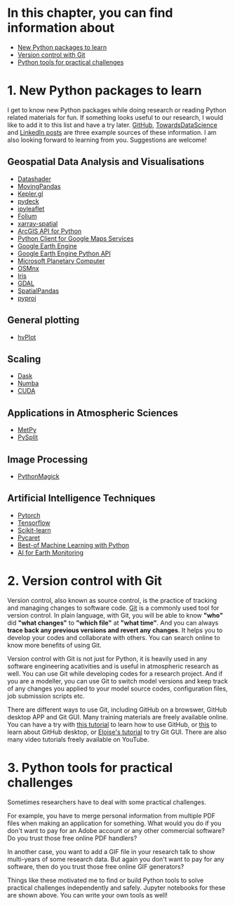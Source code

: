 ####
# In this chapter, you can find information about
- [New Python packages to learn](https://github.com/GongdaLu/Python-Tutorial-for-Atmospheric-Scientists/blob/main/Tutorial/5-Additional-Skills-and-Tools/#1-additional-python-packages-for-research)
- [Version control with Git](https://github.com/GongdaLu/Python-Tutorial-for-Atmospheric-Scientists/blob/main/Tutorial/5-Additional-Skills-and-Tools/#2-Version-control-with-Git)
- [Python tools for practical challenges](https://github.com/GongdaLu/Python-Tutorial-for-Atmospheric-Scientists/blob/main/Tutorial/5-Additional-Skills-and-Tools/#3-python-tools-for-practical-challenges)

# 1. New Python packages to learn
I get to know new Python packages while doing research or reading Python related materials for fun. If something looks useful to our research, I would like to add it to this list and have a try later. [GitHub](https://github.com/), [TowardsDataScience](https://towardsdatascience.com/) and [LinkedIn posts](https://www.linkedin.com/) are three example sources of these information. I am also looking forward to learning from you. Suggestions are welcome!

## Geospatial Data Analysis and Visualisations
- [Datashader](https://datashader.org/)
- [MovingPandas](https://anitagraser.github.io/movingpandas/)
- [Kepler.gl](https://kepler.gl/)
- [pydeck](https://deckgl.readthedocs.io/en/latest/)
- [ipyleaflet](https://ipyleaflet.readthedocs.io/en/latest/)
- [Folium](https://python-visualization.github.io/folium/)
- [xarray-spatial](https://xarray-spatial.org/)
- [ArcGIS API for Python](https://developers.arcgis.com/python/)
- [Python Client for Google Maps Services](https://github.com/googlemaps/google-maps-services-python)
- [Google Earth Engine](https://earthengine.google.com/)
- [Google Earth Engine Python API](https://developers.google.com/earth-engine/guides)
- [Microsoft Planetary Computer](https://planetarycomputer.microsoft.com/)
- [OSMnx](https://geoffboeing.com/2018/03/osmnx-features-roundup/) 
- [Iris](https://scitools-iris.readthedocs.io/en/stable/)
- [GDAL](https://gdal.org/api/python.html)
- [SpatialPandas](https://github.com/holoviz/spatialpandas)
- [pyproj](https://pyproj4.github.io/pyproj/stable/)

## General plotting
- [hvPlot](https://hvplot.holoviz.org/)

## Scaling
- [Dask](https://dask.org/)
- [Numba](https://numba.pydata.org/)
- [CUDA](https://developer.nvidia.com/how-to-cuda-python)

## Applications in Atmospheric Sciences
- [MetPy](https://unidata.github.io/MetPy/latest/index.html)
- [PySplit](https://github.com/mscross/pysplit)

## Image Processing
- [PythonMagick](https://wiki.python.org/moin/PythonMagick)

## Artificial Intelligence Techniques
- [Pytorch](https://pytorch.org/)
- [Tensorflow](https://www.tensorflow.org/) 
- [Scikit-learn](https://scikit-learn.org/stable/index.html#) 
- [Pycaret](https://pycaret.org/)
- [Best-of Machine Learning with Python](https://github.com/ml-tooling/best-of-ml-python)
- [AI for Earth Monitoring](https://www.futurelearn.com/courses/artificial-intelligence-for-earth-monitoring)

# 2. Version control with Git 

Version control, also known as source control, is the practice of tracking and managing changes to software code. [Git](https://git-scm.com/) is a commonly used tool for version control. In plain language, with Git, you will be able to know **"who"** did **"what changes"** to **"which file"** at **"what time"**. And you can always **trace back any previous versions and revert any changes**. It helps you to develop your codes and collaborate with others. You can search online to know more benefits of using Git.

Version control with Git is not just for Python, it is heavily used in any software engineering acativities and is useful in atmospheric research as well. You can use Git while developing codes for a research project. And if you are a modeller, you can use Git to switch model versions and keep track of any changes you applied to your model source codes, configuration files, job submission scripts etc.

There are different ways to use Git, including GitHub on a browswer, GitHub desktop APP and Git GUI. Many training materials are freely available online. You can have a try with [this tutorial](https://swcarpentry.github.io/git-novice/) to learn how to use GitHub, or [this](https://docs.github.com/en/desktop/installing-and-configuring-github-desktop/overview/getting-started-with-github-desktop) to learn about GitHub desktop, or [Eloise's tutorial](https://maraisresearchgroup.co.uk/Presentations/GitCommands4GEOS-Chem.pdf) to try Git GUI. There are also many video tutorials freely available on YouTube.

# 3. Python tools for practical challenges
Sometimes researchers have to deal with some practical challenges. 

For example, you have to merge personal information from multiple PDF files when making an application for something. What would you do if you don't want to pay for an Adobe account or any other commercial software? Do you trust those free online PDF handlers? 

In another case, you want to add a GIF file in your research talk to show multi-years of some research data. But again you don't want to pay for any software, then do you trust those free online GIF generators?

Things like these motivated me to find or build Python tools to solve practical challenges independently and safely. Jupyter notebooks for these are shown above. You can write your own tools as well! 
